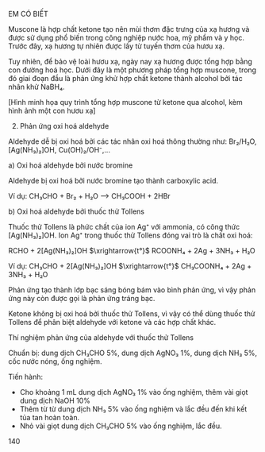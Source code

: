 EM CÓ BIẾT

Muscone là hợp chất ketone tạo nên mùi thơm đặc trưng của xạ hương và được sử dụng phổ biến trong công nghiệp nước hoa, mỹ phẩm và y học. Trước đây, xạ hương tự nhiên được lấy từ tuyến thơm của hươu xạ.

Tuy nhiên, để bảo vệ loài hươu xạ, ngày nay xạ hương được tổng hợp bằng con đường hoá học. Dưới đây là một phương pháp tổng hợp muscone, trong đó giai đoạn đầu là phản ứng khử hợp chất ketone thành alcohol bởi tác nhân khử NaBH₄.

[Hình minh họa quy trình tổng hợp muscone từ ketone qua alcohol, kèm hình ảnh một con hươu xạ]

2. Phản ứng oxi hoá aldehyde

Aldehyde dễ bị oxi hoá bởi các tác nhân oxi hoá thông thường như: Br₂/H₂O, [Ag(NH₃)₂]OH, Cu(OH)₂/OH⁻,...

a) Oxi hoá aldehyde bởi nước bromine

Aldehyde bị oxi hoá bởi nước bromine tạo thành carboxylic acid.

Ví dụ: CH₃CHO + Br₂ + H₂O ——> CH₃COOH + 2HBr

b) Oxi hoá aldehyde bởi thuốc thử Tollens

Thuốc thử Tollens là phức chất của ion Ag⁺ với ammonia, có công thức [Ag(NH₃)₂]OH. Ion Ag⁺ trong thuốc thử Tollens đóng vai trò là chất oxi hoá:

RCHO + 2[Ag(NH₃)₂]OH $\xrightarrow{t°}$ RCOONH₄ + 2Ag + 3NH₃ + H₂O

Ví dụ: CH₃CHO + 2[Ag(NH₃)₂]OH $\xrightarrow{t°}$ CH₃COONH₄ + 2Ag + 3NH₃ + H₂O

Phản ứng tạo thành lớp bạc sáng bóng bám vào bình phản ứng, vì vậy phản ứng này còn được gọi là phản ứng tráng bạc.

Ketone không bị oxi hoá bởi thuốc thử Tollens, vì vậy có thể dùng thuốc thử Tollens để phân biệt aldehyde với ketone và các hợp chất khác.

Thí nghiệm phản ứng của aldehyde với thuốc thử Tollens

Chuẩn bị: dung dịch CH₃CHO 5%, dung dịch AgNO₃ 1%, dung dịch NH₃ 5%, cốc nước nóng, ống nghiệm.

Tiến hành:
- Cho khoảng 1 mL dung dịch AgNO₃ 1% vào ống nghiệm, thêm vài giọt dung dịch NaOH 10%
- Thêm từ từ dung dịch NH₃ 5% vào ống nghiệm và lắc đều đến khi kết tủa tan hoàn toàn.
- Nhỏ vài giọt dung dịch CH₃CHO 5% vào ống nghiệm, lắc đều.

140